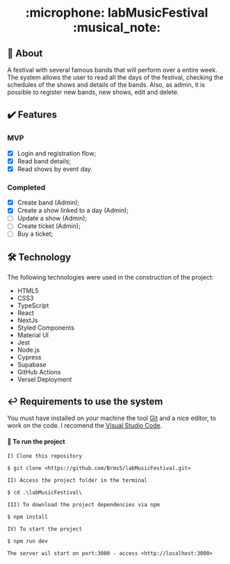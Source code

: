 <h1 align="center">:microphone:	 labMusicFestival :musical_note:</h1>

## :notebook: About

A festival with several famous bands that will perform over a entire week. The system allows the user to read all the days of the festival, checking the schedules of the shows and details of the bands. Also, as admin, it is possible to register new bands, new shows, edit and delete.  

## :heavy_check_mark: Features

### MVP
- [X] Login and registration flow;
- [X] Read band details;
- [X] Read shows by event day.

### Completed
- [X] Create band (Admin);
- [X] Create a show linked to a day (Admin);
- [ ] Update a show (Admin);
- [ ] Create ticket (Admin);
- [ ] Buy a ticket;

## :hammer_and_wrench: Technology

The following technologies were used in the construction of the project:

- HTML5
- CSS3
- TypeScript
- React
- NextJs
- Styled Components
- Material UI
- Jest
- Node.js
- Cypress
- Supabase
- GitHub Actions
- Versel Deployment

## :leftwards_arrow_with_hook: Requirements to use the system

You must have installed on your machine the tool [Git](https://git-scm.com/) and a nice editor, to work on the code. I recomend the [Visual Studio Code](https://code.visualstudio.com/).

#### :checkered_flag: To run the project

```
I) Clone this repository

$ git clone <https://github.com/Brms5/labMusicFestival.git>

II) Access the project folder in the terminal

$ cd .\labMusicFestival\

III) To download the project dependencies via npm

$ npm install

IV) To start the project

$ npm run dev

The server wil start on port:3000 - access <http://localhost:3000>
```


